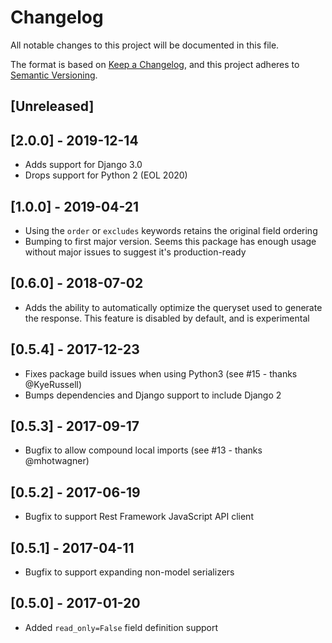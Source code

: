# Changelog
All notable changes to this project will be documented in this file.

The format is based on [Keep a Changelog](https://keepachangelog.com/en/1.0.0/),
and this project adheres to [Semantic Versioning](https://semver.org/spec/v2.0.0.html).

## [Unreleased]

## [2.0.0] - 2019-12-14
* Adds support for Django 3.0
* Drops support for Python 2 (EOL 2020)

## [1.0.0] - 2019-04-21
* Using the `order` or `excludes` keywords retains the original field ordering
* Bumping to first major version. Seems this package has enough usage without
  major issues to suggest it's production-ready

## [0.6.0] - 2018-07-02
* Adds the ability to automatically optimize the queryset used to generate
  the response. This feature is disabled by default, and is experimental

## [0.5.4] - 2017-12-23
* Fixes package build issues when using Python3 (see #15 - thanks @KyeRussell)
* Bumps dependencies and Django support to include Django 2

## [0.5.3] - 2017-09-17
* Bugfix to allow compound local imports (see #13 - thanks @mhotwagner)

## [0.5.2] - 2017-06-19
* Bugfix to support Rest Framework JavaScript API client

## [0.5.1] - 2017-04-11
* Bugfix to support expanding non-model serializers

## [0.5.0] - 2017-01-20
* Added `read_only=False` field definition support
